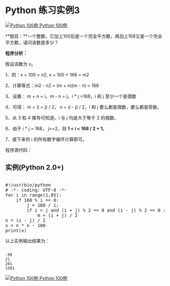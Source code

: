 Python 练习实例3
============

[![Python 100例](../images/up.gif)
 Python 100例](python-100-examples.html)


 **题目：**一个整数，它加上100后是一个完全平方数，再加上168又是一个完全平方数，请问该数是多少？

 **程序分析：**

 假设该数为 x。

 1、则：x + 100 = n2, x + 100 + 168 = m2

 2、计算等式：m2 - n2 = (m + n)(m - n) = 168

 3、设置： m + n = i，m - n = j，i * j =168，i 和 j 至少一个是偶数

 4、可得： m = (i + j) / 2， n = (i - j) / 2，i 和 j 要么都是偶数，要么都是奇数。

 5、从 3 和 4 推导可知道，i 与 j 均是大于等于 2 的偶数。

 6、由于 i * j = 168， j>=2，则 **1 < i < 168 / 2 + 1**。

 7、接下来将 i 的所有数字循环计算即可。

 程序源代码：

  实例(Python 2.0+)
---------------

 <pre>

#!/usr/bin/python
# -*- coding: UTF-8 -*-
for i in range(1,85):
    if 168 % i == 0:
        j = 168 / i;
        if i > j and (i + j) % 2 == 0 and (i - j) % 2 == 0 :
            m = (i + j) / 2
n = (i - j) / 2
x = n * n - 100
print(x)
</pre>

  以上实例输出结果为：

 
```

-99
21
261
1581

```

[![Python 100例](../images/up.gif)
 Python 100例](python-100-examples.html)